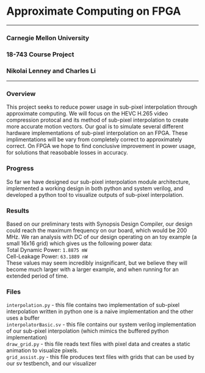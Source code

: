 # Approximate Computing on FPGA
---
### Carnegie Mellon University
### 18-743 Course Project
### Nikolai Lenney and Charles Li
---
### Overview
This project seeks to reduce power usage in sub-pixel interpolation through approximate computing. We will focus on the HEVC H.265 video compression protocal
and its method of sub-pixel interpolation to create more accurate motion vectors. Our goal is to simulate several different hardware implementations of
sub-pixel interpolation on an FPGA. These implimentations will be vary from completely correct to approximately correct. On FPGA we hope to find conclusive 
improvement in power usage, for solutions that reasobable losses in accuracy.

### Progress
So far we have designed our sub-pixel interpolation module architecture, implemented a working design in both python and system verilog, and developed a
python tool to visualize outputs of sub-pixel interpolation.

### Results
Based on our preliminary tests with Synopsis Design Compiler, our design could reach the maximum frequency on our board, which would be 200 MHz.
We ran analysis with DC of our design operating on an toy example (a small 16x16 grid) which gives us the following power data:\
Total Dynamic Power:  ```1.8875 mW```\
Cell-Leakage Power:  ```63.1889 nW```\
These values may seem incredibly insignificant, but we believe they will become much larger with a larger example, and when running for an extended period of time.

### Files
```interpolation.py``` - this file contains two implementation of sub-pixel interpolation written in python one is a naive implementation and the other uses a buffer\
```interpolatorBasic.sv``` - this file contains our system verilog implementation of our sub-pixel interpolation (which mimics the buffered python implementation)\
```draw_grid.py``` - this file reads text files with pixel data and creates a static animation to visualize pixels.\
```grid_assist.py``` - this file produces text files with grids that can be used by our sv testbench, and our visualizer

